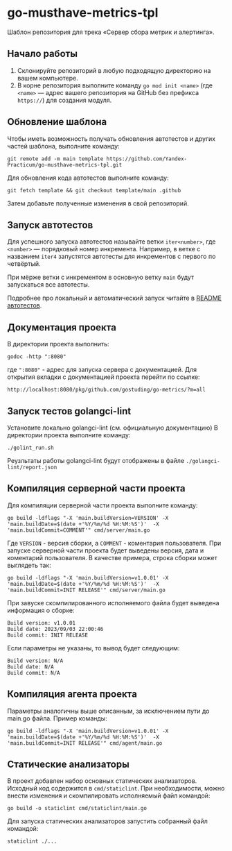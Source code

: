 # go-musthave-metrics-tpl

Шаблон репозитория для трека «Сервер сбора метрик и алертинга».

## Начало работы

1. Склонируйте репозиторий в любую подходящую директорию на вашем компьютере.
2. В корне репозитория выполните команду `go mod init <name>` (где `<name>` — адрес вашего репозитория на GitHub без префикса `https://`) для создания модуля.

## Обновление шаблона

Чтобы иметь возможность получать обновления автотестов и других частей шаблона, выполните команду:

```
git remote add -m main template https://github.com/Yandex-Practicum/go-musthave-metrics-tpl.git
```

Для обновления кода автотестов выполните команду:

```
git fetch template && git checkout template/main .github
```

Затем добавьте полученные изменения в свой репозиторий.

## Запуск автотестов

Для успешного запуска автотестов называйте ветки `iter<number>`, где `<number>` — порядковый номер инкремента. Например, в ветке с названием `iter4` запустятся автотесты для инкрементов с первого по четвёртый.

При мёрже ветки с инкрементом в основную ветку `main` будут запускаться все автотесты.

Подробнее про локальный и автоматический запуск читайте в [README автотестов](https://github.com/Yandex-Practicum/go-autotests).


## Документация проекта

В директории проекта выполнить:
```
godoc -http ":8080" 
```
где `":8080"` - адрес для запуска сервера с документацией.
Для открытия вкладки с документацией проекта перейти по ссылке:
```
http://localhost:8080/pkg/github.com/gostuding/go-metrics/?m=all
```
## Запуск тестов golangci-lint

Установите локально golangci-lint (см. официальную документацию)
В директории проекта выполните команду:
```
./golint_run.sh
```
Реузльтаты работы golangci-lint будут отображены в файле `./golangci-lint/report.json`

## Компиляция серверной части проекта

Для компиляции серверной части проекта выполните команду:

```
go build -ldflags "-X 'main.buildVersion=VERSION' -X 'main.buildDate=$(date +'%Y/%m/%d %H:%M:%S')'  -X 'main.buildCommit=COMMENT'" cmd/server/main.go 
```
Где ```VERSION``` -  версия сборки, а ```COMMENT``` - коментария пользователя.
При запуске серверной части проекта будет выведены версия, дата и коментарий пользователя.
В качестве примера, строка сборки может выглядеть так: 

```
go build -ldflags "-X 'main.buildVersion=v1.0.01' -X 'main.buildDate=$(date +'%Y/%m/%d %H:%M:%S')'  -X 'main.buildCommit=INIT RELEASE'" cmd/server/main.go
```
При завуске скомпилированного исполняемого файла будет выведена информация о сборке:
```
Build version: v1.0.01
Build date: 2023/09/03 22:00:46
Build commit: INIT RELEASE
```
Если параметры не указаны, то вывод будет следующим:
```
Build version: N/A
Build date: N/A
Build commit: N/A
```

## Компиляция агента проекта

Параметры аналогичны выше описанным, за исключением пути до main.go файла. Пример команды:
```
go build -ldflags "-X 'main.buildVersion=v1.0.01' -X 'main.buildDate=$(date +'%Y/%m/%d %H:%M:%S')'  -X 'main.buildCommit=INIT RELEASE'" cmd/agent/main.go
```

## Статические анализаторы

В проект добавлен набор основных статических анализаторов. Исходный код содержится в ```cmd/staticlint```. 
При необходимости, можно внести изменения и скомпилировать исполняемый файл командой:
```
go build -o staticlint cmd/staticlint/main.go
```
Для запуска статических анализаторов запустить собранный файл командой:
```
staticlint ./...
```

